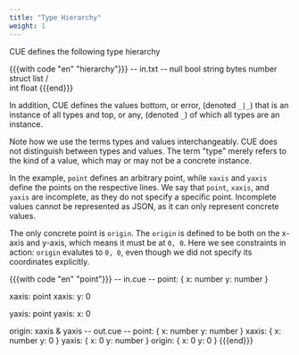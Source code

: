 ```yaml
---
title: "Type Hierarchy"
weight: 1
---
```


CUE defines the following type hierarchy

{{{with code "en" "hierarchy"}}}
-- in.txt --
  null  bool  string  bytes  number  struct  list
                             /   \
                           int  float
{{{end}}}

In addition, CUE defines the values
bottom, or error, (denoted `_|_`)
that is an instance of all types and
top, or any, (denoted `_`) of which all types are an instance.

Note how we use the terms types and values interchangeably.
CUE does not distinguish between types and values.
The term "type" merely refers to the kind of a value,
which may or may not be a concrete instance.

In the example, `point` defines an arbitrary point, while `xaxis` and `yaxis`
define the points on the respective lines.
We say that `point`, `xaxis`, and `yaxis` are incomplete,
as they do not specify a specific point.
Incomplete values cannot be represented as JSON,
as it can only represent concrete values.

The only concrete point is `origin`.
The `origin` is defined to be both on the x-axis and y-axis, which means it
must be at `0, 0`.
Here we see constraints in action:
`origin` evalutes to `0, 0`, even though we did not specify its coordinates
explicitly.

{{{with code "en" "point"}}}
-- in.cue --
point: {
	x: number
	y: number
}

xaxis: point
xaxis: y: 0

yaxis: point
yaxis: x: 0

origin: xaxis & yaxis
-- out.cue --
point: {
    x: number
    y: number
}
xaxis: {
    x: number
    y: 0
}
yaxis: {
    x: 0
    y: number
}
origin: {
    x: 0
    y: 0
}
{{{end}}}
